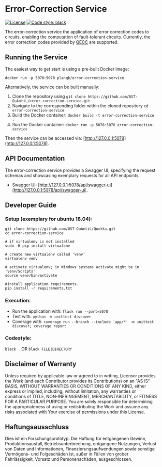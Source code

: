 # Error-Correction Service
[![License](https://img.shields.io/badge/License-Apache%202.0-blue.svg)](https://opensource.org/licenses/Apache-2.0)
[![Code style: black](https://img.shields.io/badge/code%20style-black-000000.svg)](https://github.com/psf/black)

The error-correction service the application of error correction codes to circuits, enabling the computation of fault-tolerant circuits.
Currently, the error correction codes provided by [QECC](https://mqt.readthedocs.io/projects/qecc/en/latest/index.html) are supported.

## Running the Service

The easiest way to get start is using a pre-built Docker image:

``docker run -p 5078:5078 planqk/error-correction-service``

Alternatively, the service can be built manually:
1. Clone the repository using ``git clone https://github.com/UST-QuAntiL/error-correction-service.git``
2. Navigate to the corresponding folder within the cloned repository ``cd error-correction-service``
3. Build the Docker container: ``docker build -t error-correction-service .``
4. Run the Docker container: ``docker run -p 5078:5078 error-correction-service``

Then the service can be accessed via: [http://127.0.0.1:5078](http://127.0.0.1:5078).

## API Documentation

The error-correction service provides a Swagger UI, specifying the request schemas and showcasing exemplary requests for all API endpoints.
 * Swagger UI: [http://127.0.0.1:5078/api/swagger-ui](http://127.0.0.1:5078/api/swagger-ui).

## Developer Guide

### Setup (exemplary for ubuntu 18.04): 
```shell
git clone https://github.com/UST-QuAntiL/Quokka.git
cd error-correction-service

# if virtualenv is not installed
sudo -H pip install virtualenv

# create new virtualenv called 'venv'
virtualenv venv

# activate virtualenv; in Windows systems activate might be in 'venv/Scripts'
source venv/bin/activate

#install application requirements.
pip install -r requirements.txt
```

### Execution:
* Run the application with: ``flask run --port=5078``
* Test with: ``python -m unittest discover``
* Coverage with: ``coverage run --branch --include 'app/*' -m unittest discover; coverage report``

### Codestyle: 
``black .`` OR ``black FILE|DIRECTORY``

## Disclaimer of Warranty
Unless required by applicable law or agreed to in writing, Licensor provides the Work (and each Contributor provides its Contributions) on an "AS IS" BASIS, WITHOUT WARRANTIES OR CONDITIONS OF ANY KIND, either express or implied, including, without limitation, any warranties or conditions of TITLE, NON-INFRINGEMENT, MERCHANTABILITY, or FITNESS FOR A PARTICULAR PURPOSE. You are solely responsible for determining the appropriateness of using or redistributing the Work and assume any risks associated with Your exercise of permissions under this License.

## Haftungsausschluss
Dies ist ein Forschungsprototyp. Die Haftung für entgangenen Gewinn, Produktionsausfall, Betriebsunterbrechung, entgangene Nutzungen, Verlust von Daten und Informationen, Finanzierungsaufwendungen sowie sonstige Vermögens- und Folgeschäden ist, außer in Fällen von grober Fahrlässigkeit, Vorsatz und Personenschäden, ausgeschlossen.
